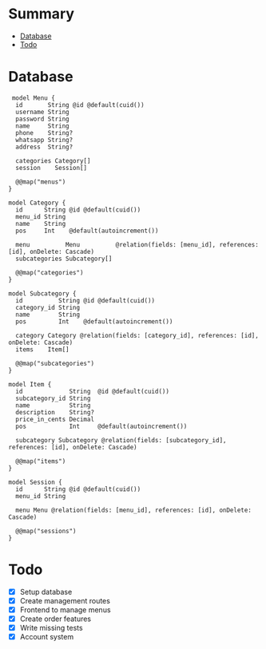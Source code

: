 # Summary
- [Database](#database)
- [Todo](#todo)

# Database
```prisma    
 model Menu {
  id       String @id @default(cuid())
  username String
  password String
  name     String
  phone    String?
  whatsapp String?
  address  String?

  categories Category[]
  session    Session[]

  @@map("menus")
}

model Category {
  id      String @id @default(cuid())
  menu_id String
  name    String
  pos     Int    @default(autoincrement())

  menu          Menu          @relation(fields: [menu_id], references: [id], onDelete: Cascade)
  subcategories Subcategory[]

  @@map("categories")
}

model Subcategory {
  id          String @id @default(cuid())
  category_id String
  name        String
  pos         Int    @default(autoincrement())

  category Category @relation(fields: [category_id], references: [id], onDelete: Cascade)
  items    Item[]

  @@map("subcategories")
}

model Item {
  id             String  @id @default(cuid())
  subcategory_id String
  name           String
  description    String?
  price_in_cents Decimal
  pos            Int     @default(autoincrement())

  subcategory Subcategory @relation(fields: [subcategory_id], references: [id], onDelete: Cascade)

  @@map("items")
}

model Session {
  id      String @id @default(cuid())
  menu_id String

  menu Menu @relation(fields: [menu_id], references: [id], onDelete: Cascade)

  @@map("sessions")
}
```

# Todo
- [x] Setup database
- [x] Create management routes
- [x] Frontend to manage menus
- [x] Create order features
- [x] Write missing tests
- [x] Account system
